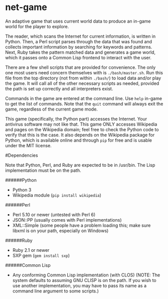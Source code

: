 net-game
========

An adaptive game that uses current world data to produce an in-game world for the player to explore.

The reader, which scans the Internet for current information, is written in Python. Then, a Perl script parses through the data that was found and collects important information by searching for keywords and patterns. Next, Ruby takes the pattern matched data and generates a game world, which it passes onto a Common Lisp frontend to interact with the user.

There are a few shell scripts that are provided for convenience. The only one most users need concern themselves with is `./bash/master.sh`. Run this file from the top directory (not from within `./bash/`) to load data and/or play the game. It will call all of the other necessary scripts as needed, provided the path is set up correctly and all interpreters exist.

Commands in the game are entered at the command line. Use `help` in-game to get the list of commands. Note that the `quit` command will always exit the game, regardless of the current game mode.

This game (specifically, the Python part) accesses the Internet. Your antivirus software may not like that. This game ONLY accesses Wikipedia and pages on the Wikipedia domain; feel free to check the Python code to verify that this is the case. It also depends on the Wikipedia package for Python, which is available online and through `pip` for free and is usable under the MIT license.

#Dependencies

Note that Python, Perl, and Ruby are expected to be in /usr/bin. The Lisp implementation must be on the path.

######Python
* Python 3
* Wikipedia module (`pip install wikipedia`)

######Perl
* Perl 5.10 or newer (untested with Perl 6)
* JSON::PP (usually comes with Perl implementations)
* XML::Simple (some people have a problem loading this; make sure libxml is on your path, especially on Windows)

######Ruby
* Ruby 2.1 or newer
* SXP gem (`gem install sxp`)

######Common Lisp
* Any conforming Common Lisp implementation (with CLOS)
(NOTE: The system defaults to assuming GNU CLISP is on the path. If you wish to use another implementation, you may have to pass its name as a command line argument to some scripts.)
